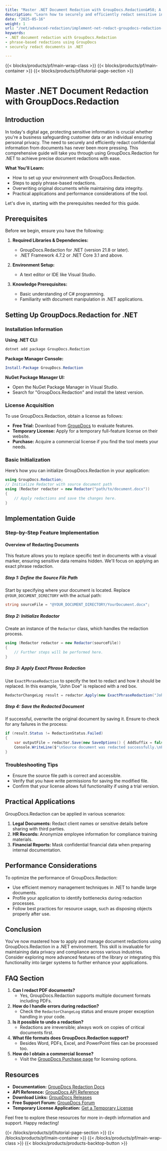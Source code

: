 ```yaml
---
title: "Master .NET Document Redaction with GroupDocs.Redaction&#58; A Comprehensive Guide"
description: "Learn how to securely and efficiently redact sensitive information from documents using GroupDocs.Redaction for .NET. This guide covers setup, phrase-based redactions, and more."
date: "2025-05-16"
weight: 1
url: "/net/advanced-redaction/implement-net-redact-groupdocs-redaction-guide/"
keywords:
- .NET document redaction with GroupDocs.Redaction
- phrase-based redactions using GroupDocs
- securely redact documents in .NET

---
```


{{< blocks/products/pf/main-wrap-class >}}
{{< blocks/products/pf/main-container >}}
{{< blocks/products/pf/tutorial-page-section >}}
# Master .NET Document Redaction with GroupDocs.Redaction

## Introduction
In today's digital age, protecting sensitive information is crucial whether you're a business safeguarding customer data or an individual ensuring personal privacy. The need to securely and efficiently redact confidential information from documents has never been more pressing. This comprehensive guide will take you through using GroupDocs.Redaction for .NET to achieve precise document redactions with ease.

**What You'll Learn:**
- How to set up your environment with GroupDocs.Redaction.
- Steps to apply phrase-based redactions.
- Overwriting original documents while maintaining data integrity.
- Practical applications and performance considerations of the tool.

Let's dive in, starting with the prerequisites needed for this guide.

## Prerequisites
Before we begin, ensure you have the following:

1. **Required Libraries & Dependencies:**
   - GroupDocs.Redaction for .NET (version 21.8 or later).
   - .NET Framework 4.7.2 or .NET Core 3.1 and above.

2. **Environment Setup:**
   - A text editor or IDE like Visual Studio.

3. **Knowledge Prerequisites:**
   - Basic understanding of C# programming.
   - Familiarity with document manipulation in .NET applications.

## Setting Up GroupDocs.Redaction for .NET
### Installation Information
**Using .NET CLI:**

```bash
dotnet add package GroupDocs.Redaction
```

**Package Manager Console:**

```powershell
Install-Package GroupDocs.Redaction
```

**NuGet Package Manager UI:**
- Open the NuGet Package Manager in Visual Studio.
- Search for "GroupDocs.Redaction" and install the latest version.

### License Acquisition
To use GroupDocs.Redaction, obtain a license as follows:
- **Free Trial:** Download from [GroupDocs](https://purchase.groupdocs.com/temporary-license/) to evaluate features.
- **Temporary License:** Apply for a temporary full-feature license on their website.
- **Purchase:** Acquire a commercial license if you find the tool meets your needs.

### Basic Initialization
Here’s how you can initialize GroupDocs.Redaction in your application:

```csharp
using GroupDocs.Redaction;
// Initialize Redactor with source document path
using (Redactor redactor = new Redactor("path/to/document.docx"))
{
    // Apply redactions and save the changes here.
}
```

## Implementation Guide
### Step-by-Step Feature Implementation
#### Overview of Redacting Documents
This feature allows you to replace specific text in documents with a visual marker, ensuring sensitive data remains hidden. We'll focus on applying an exact phrase redaction.

##### Step 1: Define the Source File Path
Start by specifying where your document is located. Replace `@YOUR_DOCUMENT_DIRECTORY` with the actual path:

```csharp
string sourceFile = "@YOUR_DOCUMENT_DIRECTORY/YourDocument.docx";
```

##### Step 2: Initialize Redactor
Create an instance of the `Redactor` class, which handles the redaction process.

```csharp
using (Redactor redactor = new Redactor(sourceFile))
{
    // Further steps will be performed here.
}
```

##### Step 3: Apply Exact Phrase Redaction
Use `ExactPhraseRedaction` to specify the text to redact and how it should be replaced. In this example, "John Doe" is replaced with a red box.

```csharp
RedactorChangeLog result = redactor.Apply(new ExactPhraseRedaction("John Doe", new ReplacementOptions(System.Drawing.Color.Red)));
```

##### Step 4: Save the Redacted Document
If successful, overwrite the original document by saving it. Ensure to check for any failures in the process:

```csharp
if (result.Status != RedactionStatus.Failed)
{
    var outputFile = redactor.Save(new SaveOptions() { AddSuffix = false, RasterizeToPDF = false });
    Console.WriteLine($"\nSource document was redacted successfully.\nFile saved to {outputFile}.\n");
}
```

### Troubleshooting Tips
- Ensure the source file path is correct and accessible.
- Verify that you have write permissions for saving the modified file.
- Confirm that your license allows full functionality if using a trial version.

## Practical Applications
GroupDocs.Redaction can be applied in various scenarios:
1. **Legal Documents:** Redact client names or sensitive details before sharing with third parties.
2. **HR Records:** Anonymize employee information for compliance training materials.
3. **Financial Reports:** Mask confidential financial data when preparing internal documentation.

## Performance Considerations
To optimize the performance of GroupDocs.Redaction:
- Use efficient memory management techniques in .NET to handle large documents.
- Profile your application to identify bottlenecks during redaction processes.
- Follow best practices for resource usage, such as disposing objects properly after use.

## Conclusion
You've now mastered how to apply and manage document redactions using GroupDocs.Redaction in a .NET environment. This skill is invaluable for maintaining data privacy and compliance across various industries. Consider exploring more advanced features of the library or integrating this functionality into larger systems to further enhance your applications.

## FAQ Section
1. **Can I redact PDF documents?**
   - Yes, GroupDocs.Redaction supports multiple document formats including PDFs.
2. **How do I handle errors during redaction?**
   - Check the `RedactorChangeLog` status and ensure proper exception handling in your code.
3. **Is it possible to undo a redaction?**
   - Redactions are irreversible; always work on copies of critical documents first.
4. **What file formats does GroupDocs.Redaction support?**
   - Besides Word, PDFs, Excel, and PowerPoint files can be processed too.
5. **How do I obtain a commercial license?**
   - Visit the [GroupDocs Purchase page](https://purchase.groupdocs.com) for licensing options.

## Resources
- **Documentation:** [GroupDocs Redaction Docs](https://docs.groupdocs.com/redaction/net/)
- **API Reference:** [GroupDocs API Reference](https://reference.groupdocs.com/watermark/net)
- **Download Links:** [GroupDocs Releases](https://releases.groupdocs.com/redaction/net/)
- **Free Support Forum:** [GroupDocs Forum](https://forum.groupdocs.com/c/redaction/10)
- **Temporary License Application:** [Get a Temporary License](https://purchase.groupdocs.com/temporary-license/) 

Feel free to explore these resources for more in-depth information and support. Happy redacting!

{{< /blocks/products/pf/tutorial-page-section >}}
{{< /blocks/products/pf/main-container >}}
{{< /blocks/products/pf/main-wrap-class >}}
{{< blocks/products/products-backtop-button >}}